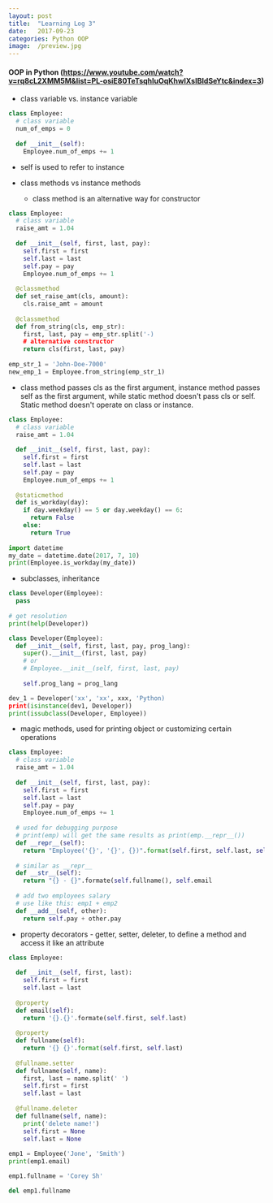 ```yaml
---
layout: post
title:  "Learning Log 3"
date:   2017-09-23 
categories: Python OOP
image:  /preview.jpg
---
```

#### OOP in Python (https://www.youtube.com/watch?v=rq8cL2XMM5M&list=PL-osiE80TeTsqhIuOqKhwlXsIBIdSeYtc&index=3)
- class variable vs. instance variable
```python
class Employee:
  # class variable
  num_of_emps = 0
  
  def __init__(self):
    Employee.num_of_emps += 1
```
- self is used to refer to instance

- class methods vs instance methods

  - class method is an alternative way for constructor
  
```python
class Employee:
  # class variable
  raise_amt = 1.04
  
  def __init__(self, first, last, pay):
    self.first = first
    self.last = last
    self.pay = pay
    Employee.num_of_emps += 1
    
  @classmethod
  def set_raise_amt(cls, amount):
    cls.raise_amt = amount
    
  @classmethod
  def from_string(cls, emp_str):
    first, last, pay = emp_str.split('-)
    # alternative constructor
    return cls(first, last, pay)
    
emp_str_1 = 'John-Doe-7000'
new_emp_1 = Employee.from_string(emp_str_1)
```
- class method passes cls as the first argument, instance method passes self as the first argument, while static method doesn't pass cls or self. Static method doesn't operate on class or instance.

```python
class Employee:
  # class variable
  raise_amt = 1.04
  
  def __init__(self, first, last, pay):
    self.first = first
    self.last = last
    self.pay = pay
    Employee.num_of_emps += 1
    
  @staticmethod
  def is_workday(day):
    if day.weekday() == 5 or day.weekday() == 6:
      return False
    else:
      return True
    
import datetime
my_date = datetime.date(2017, 7, 10)
print(Employee.is_workday(my_date))
```

- subclasses, inheritance

```python
class Developer(Employee):
  pass
  
# get resolution
print(help(Developer))

class Developer(Employee):
  def __init__(self, first, last, pay, prog_lang):
    super().__init__(first, last, pay)
    # or
    # Employee.__init__(self, first, last, pay)
    
    self.prog_lang = prog_lang

dev_1 = Developer('xx', 'xx', xxx, 'Python)
print(isinstance(dev1, Developer))
print(issubclass(Developer, Employee))
```

- magic methods, used for printing object or customizing certain operations

```python
class Employee:
  # class variable
  raise_amt = 1.04
  
  def __init__(self, first, last, pay):
    self.first = first
    self.last = last
    self.pay = pay
    Employee.num_of_emps += 1
    
  # used for debugging purpose
  # print(emp) will get the same results as print(emp.__repr__()) 
  def __repr__(self):
    return "Employee('{}', '{}', {})".format(self.first, self.last, self.pay)
    
  # similar as __repr__
  def __str__(self):
    return "{} - {}".formate(self.fullname(), self.email
  
  # add two employees salary
  # use like this: emp1 + emp2
  def __add__(self, other):
    return self.pay + other.pay
```

- property decorators - getter, setter, deleter, to define a method and access it like an attribute

```python
class Employee:
  
  def __init__(self, first, last):
    self.first = first
    self.last = last
  
  @property 
  def email(self):
    return '{}.{}'.formate(self.first, self.last)
    
  @property
  def fullname(self):
    return '{} {}'.format(self.first, self.last)
    
  @fullname.setter
  def fullname(self, name):
    first, last = name.split(' ')
    self.first = first
    self.last = last
    
  @fullname.deleter
  def fullname(self, name):
    print('delete name!')
    self.first = None
    self.last = None
  
emp1 = Employee('Jone', 'Smith')
print(emp1.email)

emp1.fullname = 'Corey Sh'

del emp1.fullname
```


